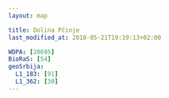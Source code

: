 ```yaml
---
layout: map

title: Dolina Pčinje
last_modified_at: 2018-05-21T19:19:13+02:00

WDPA: [20695]
BioRaS: [54]
geoSrbija:
  L1_183: [91]
  L1_362: [30]
---
```

